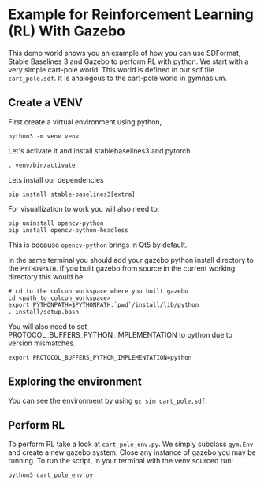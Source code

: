 # Example for Reinforcement Learning (RL) With Gazebo

This demo world shows you an example of how you can use SDFormat, Stable Baselines 3 and Gazebo to perform RL with python.
We start with a very simple cart-pole world. This world is defined in our sdf file `cart_pole.sdf`. It is analogous to the cart-pole world in gymnasium.

## Create a VENV

First create a virtual environment using python,
```
python3 -m venv venv
```
Let's activate it and install stablebaselines3 and pytorch.
```
. venv/bin/activate
```

Lets install our dependencies
```
pip install stable-baselines3[extra]
```
For visuallization to work you will also need to:
```
pip uninstall opencv-python
pip install opencv-python-headless
```
This is because `opencv-python` brings in Qt5 by default.

In the same terminal you should add your gazebo python install directory to the `PYTHONPATH`.
If you built gazebo from source in the current working directory this would be:
```
# cd to the colcon workspace where you built gazebo
cd <path_to_colcon_workspace>
export PYTHONPATH=$PYTHONPATH:`pwd`/install/lib/python
. install/setup.bash
```

You will also need to set PROTOCOL_BUFFERS_PYTHON_IMPLEMENTATION to python due to version
mismatches.
```
export PROTOCOL_BUFFERS_PYTHON_IMPLEMENTATION=python
```


## Exploring the environment

You can see the environment by using `gz sim cart_pole.sdf`.

## Perform RL

To perform RL take a look at `cart_pole_env.py`. We simply subclass `gym.Env` and
create a new gazebo system. Close any instance of gazebo you may be running.
To run the script, in your terminal with the venv sourced run:
```
python3 cart_pole_env.py
```